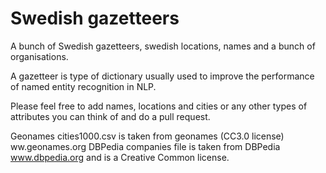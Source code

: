 # Swedish gazetteers

A bunch of Swedish gazetteers, swedish locations, names and a bunch of
organisations.

A gazetteer is type of dictionary usually used to improve the performance of named entity recognition in NLP.

Please feel free to add names, locations and cities or any other types of attributes you can think of and do a pull request.

Geonames cities1000.csv is taken from geonames (CC3.0 license) ww.geonames.org
DBPedia companies file is taken from DBPedia www.dbpedia.org and is a Creative Common license.
